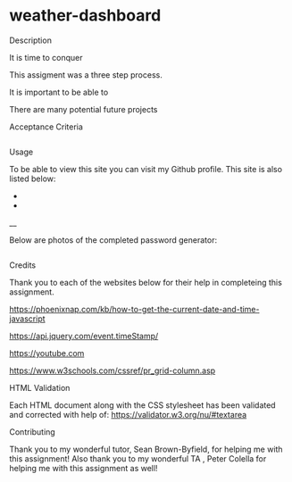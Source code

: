 # weather-dashboard

Description

It is time to conquer

This assigment was a three step process.

It is important to be able to

There are many potential future projects

Acceptance Criteria

```

```

Usage

To be able to view this site you can visit my Github profile. This site is also listed below:

-

-

\_\_

Below are photos of the completed password generator:

![]()

Credits

Thank you to each of the websites below for their help in completeing this assignment.

https://phoenixnap.com/kb/how-to-get-the-current-date-and-time-javascript

https://api.jquery.com/event.timeStamp/

https://youtube.com

https://www.w3schools.com/cssref/pr_grid-column.asp

HTML Validation

Each HTML document along with the CSS stylesheet has been validated and corrected with help of:
https://validator.w3.org/nu/#textarea

Contributing

Thank you to my wonderful tutor, Sean Brown-Byfield, for helping me with this assignment!
Also thank you to my wonderful TA , Peter Colella for helping me with this assignment as well!
